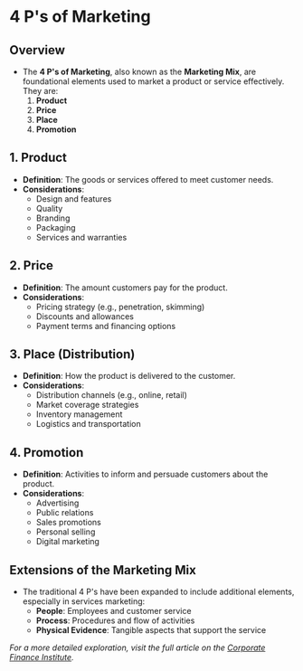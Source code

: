 # 4 P's of Marketing

## Overview
- The **4 P's of Marketing**, also known as the **Marketing Mix**, are foundational elements used to market a product or service effectively. They are:
  1. **Product**
  2. **Price**
  3. **Place**
  4. **Promotion**

## 1. Product
- **Definition**: The goods or services offered to meet customer needs.
- **Considerations**:
  - Design and features
  - Quality
  - Branding
  - Packaging
  - Services and warranties

## 2. Price
- **Definition**: The amount customers pay for the product.
- **Considerations**:
  - Pricing strategy (e.g., penetration, skimming)
  - Discounts and allowances
  - Payment terms and financing options

## 3. Place (Distribution)
- **Definition**: How the product is delivered to the customer.
- **Considerations**:
  - Distribution channels (e.g., online, retail)
  - Market coverage strategies
  - Inventory management
  - Logistics and transportation

## 4. Promotion
- **Definition**: Activities to inform and persuade customers about the product.
- **Considerations**:
  - Advertising
  - Public relations
  - Sales promotions
  - Personal selling
  - Digital marketing

## Extensions of the Marketing Mix
- The traditional 4 P's have been expanded to include additional elements, especially in services marketing:
  - **People**: Employees and customer service
  - **Process**: Procedures and flow of activities
  - **Physical Evidence**: Tangible aspects that support the service

*For a more detailed exploration, visit the full article on the [Corporate Finance Institute](https://corporatefinanceinstitute.com/resources/management/4-ps-of-marketing/).*
